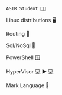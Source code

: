   ```
  ASIR Student 👨‍🎓
  ```
  Linux distributions 🖥️
  
  Routing 📨

  Sql/NoSql 📁

  PowerShell 🪟

  HyperVisor 💻 ▶️ 💻

  Mark Language 📃

